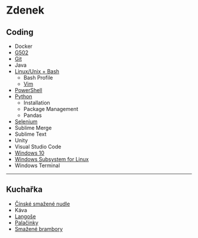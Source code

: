 # Zdenek

## Coding

* Docker
* [G502](g502.md)
* [Git](git.md)
* Java
* [Linux/Unix + Bash](linux_unix_bash.md)
  * Bash Profile
  * [Vim](linux_unix_bash_vim.md)
* [PowerShell](powershell.md)
* [Python](python.md)
  * Installation
  * Package Management
  * Pandas
* [Selenium](selenium.md)
* Sublime Merge
* Sublime Text
* Unity
* Visual Studio Code
* [Windows 10](windows_10.md)
* [Windows Subsystem for Linux](windows_subsystem_for_linux.md)
* Windows Terminal

---

## Kuchařka

* [Čínské smažené nudle](cinske_smazene_nudle.md)
* Káva
* [Langoše](langose.md)
* [Palačinky](palacinky.md)
* [Smažené brambory](smazene_brambory.md)
